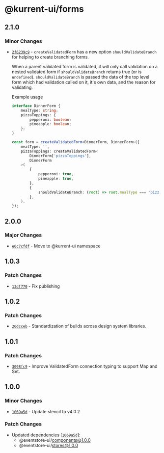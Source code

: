 # @kurrent-ui/forms

## 2.1.0

### Minor Changes

-   [`2f6239c9`](https://github.com/EventStore/Design-System/commit/2f6239c9f88192f88af1df12ef2300cadcf58ce6) - `createValidatedForm` has a new option `shouldValidateBranch` for helping to create branching forms.

    When a parent validated form is validated, it will only call validation on a nested validated form if `shouldValidateBranch` returns true (or is `undefined`).
    `shouldValidateBranch` is passed the data of the top level form which had validation called on it, it's own data, and the reason for validating.

    Example usage

    ```ts
    interface DinnerForm {
        mealType: string;
        pizzaToppings: {
            pepperoni: boolean;
            pineapple: boolean;
        };
    }

    const form = createValidatedForm<DinnerForm, DinnerForm>({
        mealType: '',
        pizzaToppings: createValidatedForm<
            DinnerForm['pizzaToppings'],
            DinnerForm
        >(
            {
                pepperoni: true,
                pineapple: true,
            },
            {
                shouldValidateBranch: (root) => root.mealType === 'pizza',
            },
        ),
    });
    ```

## 2.0.0

### Major Changes

-   [`e0c7cfdf`](https://github.com/EventStore/Design-System/commit/e0c7cfdf8c14e5bb5183e0c9f8c947e44fb8f368) - Move to @kurrent-ui namespace

## 1.0.3

### Patch Changes

-   [`13df770`](https://github.com/EventStore/Design-System/commit/13df7704117fdc1fc483bd2d3c05925e6229b061) - Fix publishing

## 1.0.2

### Patch Changes

-   [`20dcceb`](https://github.com/EventStore/Design-System/commit/20dccebe11067986fd5eb31aa7f9e5bf03063017) - Standardization of builds across design system libraries.

## 1.0.1

### Patch Changes

-   [`3098fc9`](https://github.com/EventStore/Design-System/commit/3098fc9c968278353a08c843fecf4a44368453a4) - Improve ValidatedForm connection typing to support Map and Set.

## 1.0.0

### Minor Changes

-   [`1069a5d`](https://github.com/EventStore/Design-System/commit/1069a5d3af7986c56fd616049402315a59bc438c) - Update stencil to v4.0.2

### Patch Changes

-   Updated dependencies [[`1069a5d`](https://github.com/EventStore/Design-System/commit/1069a5d3af7986c56fd616049402315a59bc438c)]:
    -   @eventstore-ui/components@1.0.0
    -   @eventstore-ui/stores@1.0.0
